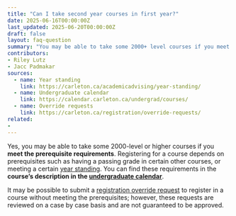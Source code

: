 ```yaml
---
title: "Can I take second year courses in first year?"
date: 2025-06-16T00:00:00Z
last_updated: 2025-06-20T00:00:00Z
draft: false
layout: faq-question
summary: "You may be able to take some 2000+ level courses if you meet the prerequisites"
contributors: 
- Riley Lutz
- Jacc Padmakar
sources:
  - name: Year standing
    link: https://carleton.ca/academicadvising/year-standing/
  - name: Undergraduate calendar
    link: https://calendar.carleton.ca/undergrad/courses/
  - name: Override requests
    link: https://carleton.ca/registration/override-requests/
related:
- 
---
```


Yes, you may be able to take some 2000-level or higher courses if you **meet the prerequisite requirements**. Registering for a course depends on prerequisites such as having a passing grade in certain other courses, or meeting a certain [year standing](https://carleton.ca/academicadvising/year-standing/). You can find these requirements in the **course’s description in the [undergraduate calendar](https://calendar.carleton.ca/undergrad/courses/)**.

It may be possible to submit a [registration override request](https://carleton.ca/registration/override-requests/) to register in a course without meeting the prerequisites; however, these requests are reviewed on a case by case basis and are not guaranteed to be approved. 